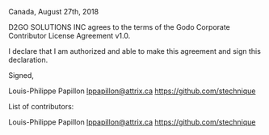 Canada, August 27th, 2018

D2GO SOLUTIONS INC agrees to the terms of the Godo Corporate Contributor License
Agreement v1.0.

I declare that I am authorized and able to make this agreement and sign this
declaration.

Signed,

Louis-Philippe Papillon lppapillon@attrix.ca https://github.com/stechnique

List of contributors:

Louis-Philippe Papillon lppapillon@attrix.ca https://github.com/stechnique
